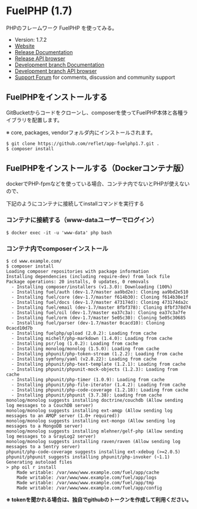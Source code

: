 # FuelPHP (1.7)
PHPのフレームワーク FuelPHP を使ってみる。

* Version: 1.7.2
* [Website](http://fuelphp.com/)
* [Release Documentation](http://docs.fuelphp.com)
* [Release API browser](http://api.fuelphp.com)
* [Development branch Documentation](http://dev-docs.fuelphp.com)
* [Development branch API browser](http://dev-api.fuelphp.com)
* [Support Forum](http://fuelphp.com/forums) for comments, discussion and community support

## FuelPHPをインストールする

GitBucketからコードをクローンし、composerを使ってFuelPHP本体と各種ライブラリを配置します。

※ core, packages, vendorフォルダ内にインストールされます。

```
$ git clone https://github.com/reflet/app-fuelphp1.7.git .
$ composer install
```

## FuelPHPをインストールする（Dockerコンテナ版）

dockerでPHP-fpmなどを使っている場合、コンテナ内でないとPHPが使えないので、

下記のようにコンテナに接続してinstallコマンドを実行する

### コンテナに接続する（www-dataユーザーでログイン）
```
$ docker exec -it -u 'www-data' php bash
```

### コンテナ内でcomposerインストール
```
$ cd www.example.com/
$ composer install
Loading composer repositories with package information
Installing dependencies (including require-dev) from lock file
Package operations: 20 installs, 0 updates, 0 removals
  - Installing composer/installers (v1.3.0): Downloading (100%)         
  - Installing fuel/auth (dev-1.7/master aa9bd2e): Cloning aa9bd2e510
  - Installing fuel/core (dev-1.7/master f614b30): Cloning f614b30e1f
  - Installing fuel/docs (dev-1.7/master 473174d): Cloning 473174da2c
  - Installing fuel/email (dev-1.7/master 8fbf378): Cloning 8fbf378d74
  - Installing fuel/oil (dev-1.7/master ea37c3a): Cloning ea37c3a7fe
  - Installing fuel/orm (dev-1.7/master 5e05c30): Cloning 5e05c30685
  - Installing fuel/parser (dev-1.7/master 0cacd10): Cloning 0cacd10d7b
  - Installing fuelphp/upload (2.0.2): Loading from cache
  - Installing michelf/php-markdown (1.4.0): Loading from cache
  - Installing psr/log (1.0.2): Loading from cache
  - Installing monolog/monolog (1.5.0): Loading from cache
  - Installing phpunit/php-token-stream (1.2.2): Loading from cache
  - Installing symfony/yaml (v2.8.22): Loading from cache
  - Installing phpunit/php-text-template (1.2.1): Loading from cache
  - Installing phpunit/phpunit-mock-objects (1.2.3): Loading from cache
  - Installing phpunit/php-timer (1.0.9): Loading from cache
  - Installing phpunit/php-file-iterator (1.4.2): Loading from cache
  - Installing phpunit/php-code-coverage (1.2.18): Loading from cache
  - Installing phpunit/phpunit (3.7.38): Loading from cache
monolog/monolog suggests installing doctrine/couchdb (Allow sending log messages to a CouchDB server)
monolog/monolog suggests installing ext-amqp (Allow sending log messages to an AMQP server (1.0+ required))
monolog/monolog suggests installing ext-mongo (Allow sending log messages to a MongoDB server)
monolog/monolog suggests installing mlehner/gelf-php (Allow sending log messages to a GrayLog2 server)
monolog/monolog suggests installing raven/raven (Allow sending log messages to a Sentry server)
phpunit/php-code-coverage suggests installing ext-xdebug (>=2.0.5)
phpunit/phpunit suggests installing phpunit/php-invoker (~1.1)
Generating autoload files
> php oil r install
	Made writable: /var/www/www.example.com/fuel/app/cache
	Made writable: /var/www/www.example.com/fuel/app/logs
	Made writable: /var/www/www.example.com/fuel/app/tmp
	Made writable: /var/www/www.example.com/fuel/app/config
```

**※ tokenを聞かれる場合は、独自でgithubのトークンを作成して利用ください。**
